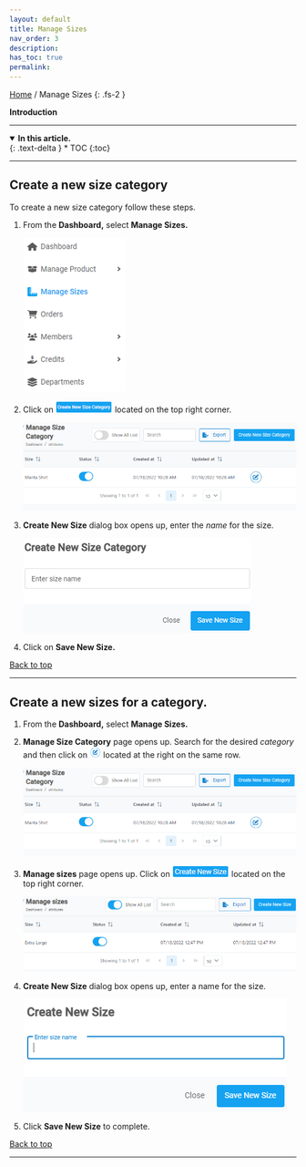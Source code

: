 ```yaml
---
layout: default
title: Manage Sizes
nav_order: 3
description:
has_toc: true
permalink:
---
```


[Home](https://biijuwa.github.io/eckb/) / Manage Sizes
{: .fs-2 }

<b> Introduction </b>

---

<details open markdown="block">
  <summary>
    <b>In this article.</b>
  </summary>
  {: .text-delta }
* TOC
{:toc}
</details>

---

## Create a new size category

To create a new size category follow these steps.

1. From the **Dashboard,** select **Manage Sizes.**

   ![managesize_dashboard](../../images/managesizes/ms_dash.png)

2. Click on ![create_new_size_category](../../images/buttons/cnewsizecat.png) located on the top right corner.

   ![managesize_page](../../images/managesizes/ms_page.png)

3. **Create New Size** dialog box opens up, enter the _name_ for the size.

   ![create_new_size](../../images/managesizes/newsizecat_dialog.png)

4. Click on **Save New Size.**

<a href="#top" id="back-to-top">Back to top</a>

---

## Create a new sizes for a category.

1. From the **Dashboard,** select **Manage Sizes.**
2. **Manage Size Category** page opens up. Search for the desired _*category*_ and then click on ![edit_button](../../images/buttons/edit.png) located at the right on the same row.

   ![size_category_page](../../images/managesizes/ms_page.png)

3. **Manage sizes** page opens up. Click on ![create_new_size](../../images/buttons/cnewsize.png) located on the top right corner.

   ![size_category_page](../../images/managesizes/newsize_page.png)

4. **Create New Size** dialog box opens up, enter a name for the size.

   ![create_new_size_dialog](../../images/managesizes/newsize_dialog.png)

5. Click **Save New Size** to complete.

<a href="#top" id="back-to-top">Back to top</a>

---
